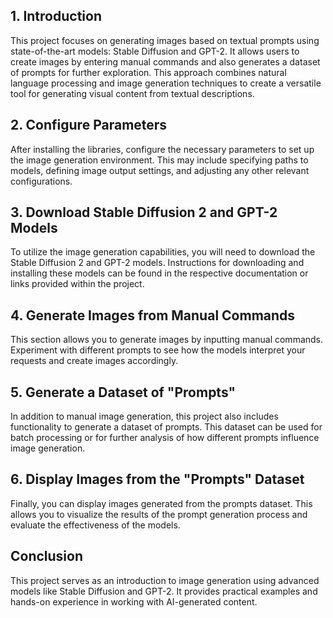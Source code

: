 ## 1. Introduction
This project focuses on generating images based on textual prompts using state-of-the-art models: Stable Diffusion and GPT-2. It allows users to create images by entering manual commands and also generates a dataset of prompts for further exploration. This approach combines natural language processing and image generation techniques to create a versatile tool for generating visual content from textual descriptions.

## 2. Configure Parameters
After installing the libraries, configure the necessary parameters to set up the image generation environment. This may include specifying paths to models, defining image output settings, and adjusting any other relevant configurations.

## 3. Download Stable Diffusion 2 and GPT-2 Models
To utilize the image generation capabilities, you will need to download the Stable Diffusion 2 and GPT-2 models. Instructions for downloading and installing these models can be found in the respective documentation or links provided within the project.

## 4. Generate Images from Manual Commands
This section allows you to generate images by inputting manual commands. Experiment with different prompts to see how the models interpret your requests and create images accordingly.

## 5. Generate a Dataset of "Prompts"
In addition to manual image generation, this project also includes functionality to generate a dataset of prompts. This dataset can be used for batch processing or for further analysis of how different prompts influence image generation.

## 6. Display Images from the "Prompts" Dataset
Finally, you can display images generated from the prompts dataset. This allows you to visualize the results of the prompt generation process and evaluate the effectiveness of the models.

## Conclusion
This project serves as an introduction to image generation using advanced models like Stable Diffusion and GPT-2. It provides practical examples and hands-on experience in working with AI-generated content.
